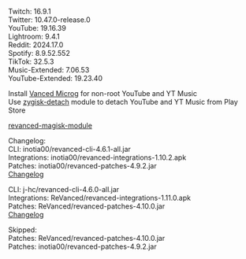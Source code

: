 Twitch: 16.9.1  
Twitter: 10.47.0-release.0  
YouTube: 19.16.39  
Lightroom: 9.4.1  
Reddit: 2024.17.0  
Spotify: 8.9.52.552  
TikTok: 32.5.3  
Music-Extended: 7.06.53  
YouTube-Extended: 19.23.40  

Install [Vanced Microg](https://github.com/TeamVanced/VancedMicroG/releases) for non-root YouTube and YT Music  
Use [zygisk-detach](https://github.com/j-hc/zygisk-detach) module to detach YouTube and YT Music from Play Store  

[revanced-magisk-module](https://github.com/j-hc/revanced-magisk-module)  

Changelog:  
CLI: inotia00/revanced-cli-4.6.1-all.jar  
Integrations: inotia00/revanced-integrations-1.10.2.apk  
Patches: inotia00/revanced-patches-4.9.2.jar  
[Changelog](https://github.com/inotia00/revanced-patches/releases/tag/v4.9.2)

CLI: j-hc/revanced-cli-4.6.0-all.jar  
Integrations: ReVanced/revanced-integrations-1.11.0.apk  
Patches: ReVanced/revanced-patches-4.10.0.jar  
[Changelog](https://github.com/ReVanced/revanced-patches/releases/tag/v4.10.0)  

Skipped:  
Patches: ReVanced/revanced-patches-4.10.0.jar  
Patches: inotia00/revanced-patches-4.9.2.jar    
